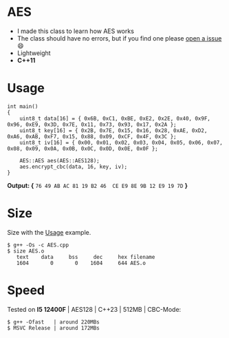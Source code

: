# AES
 
* I made this class to learn how AES works
* The class should have no errors, but if you find one please [open a issue](../../issues/new/choose) :smile:
* Lightweight
* **C++11**

# Usage

```
int main()
{
    uint8_t data[16] = { 0x6B, 0xC1, 0xBE, 0xE2, 0x2E, 0x40, 0x9F, 0x96, 0xE9, 0x3D, 0x7E, 0x11, 0x73, 0x93, 0x17, 0x2A };
    uint8_t key[16] = { 0x2B, 0x7E, 0x15, 0x16, 0x28, 0xAE, 0xD2, 0xA6, 0xAB, 0xF7, 0x15, 0x88, 0x09, 0xCF, 0x4F, 0x3C };
    uint8_t iv[16] = { 0x00, 0x01, 0x02, 0x03, 0x04, 0x05, 0x06, 0x07, 0x08, 0x09, 0x0A, 0x0B, 0x0C, 0x0D, 0x0E, 0x0F };

    AES::AES aes(AES::AES128);
    aes.encrypt_cbc(data, 16, key, iv);
}
```

**Output: {** ```76 49 AB AC 81 19 B2 46  CE E9 8E 9B 12 E9 19 7D``` **}**

# Size
Size with the [Usage](../../../AES#usage) example.

```
$ g++ -Os -c AES.cpp
$ size AES.o        
   text    data     bss     dec     hex filename
   1604       0       0    1604     644 AES.o
```

# Speed
Tested on **I5 12400F** | AES128 | C++23 | 512MB | CBC-Mode:
```
$ g++ -Ofast   | around 220MBs
$ MSVC Release | around 172MBs
```

